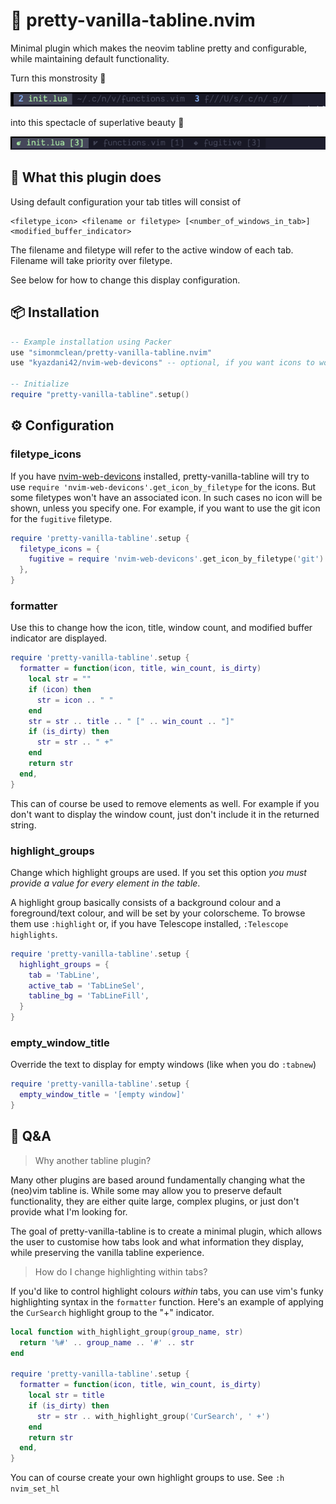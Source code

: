# 🌈 pretty-vanilla-tabline.nvim

Minimal plugin which makes the neovim tabline pretty and configurable, while maintaining default functionality.

Turn this monstrosity 🤮

![Default tabline](assets/screenshot_default.png?raw=true "Default tabline")

into this spectacle of superlative beauty 🤩

![Plugin tabline](assets/screenshot_plugin.png?raw=true "Plugin tabline")

## 🤔 What this plugin does

Using default configuration your tab titles will consist of

```
<filetype_icon> <filename or filetype> [<number_of_windows_in_tab>] <modified_buffer_indicator>
```

The filename and filetype will refer to the active window of each tab. Filename will take priority over filetype.

See below for how to change this display configuration.

## 📦 Installation

```lua
-- Example installation using Packer
use "simonmclean/pretty-vanilla-tabline.nvim"
use "kyazdani42/nvim-web-devicons" -- optional, if you want icons to work out of the box

-- Initialize
require "pretty-vanilla-tabline".setup()
```

## ⚙️ Configuration

### filetype_icons

If you have [nvim-web-devicons](https://github.com/nvim-tree/nvim-web-devicons) installed, pretty-vanilla-tabline will try to use `require 'nvim-web-devicons'.get_icon_by_filetype` for the icons. But some filetypes won't have an associated icon. In such cases no icon will be shown, unless you specify one. For example, if you want to use the git icon for the `fugitive` filetype.

```lua
require 'pretty-vanilla-tabline'.setup {
  filetype_icons = {
    fugitive = require 'nvim-web-devicons'.get_icon_by_filetype('git')
  },
}
```

### formatter

Use this to change how the icon, title, window count, and modified buffer indicator are displayed.

```lua
require 'pretty-vanilla-tabline'.setup {
  formatter = function(icon, title, win_count, is_dirty)
    local str = ""
    if (icon) then
      str = icon .. " "
    end
    str = str .. title .. " [" .. win_count .. "]"
    if (is_dirty) then
      str = str .. " +"
    end
    return str
  end,
}
```

This can of course be used to remove elements as well. For example if you don't want to display the window count, just don't include it in the returned string.

### highlight_groups

Change which highlight groups are used. If you set this option _you must provide a value for every element in the table_.

A highlight group basically consists of a background colour and a foreground/text colour, and will be set by your colorscheme. To browse them use `:highlight` or, if you have Telescope installed, `:Telescope highlights`.

```lua
require 'pretty-vanilla-tabline'.setup {
  highlight_groups = {
    tab = 'TabLine',
    active_tab = 'TabLineSel',
    tabline_bg = 'TabLineFill',
  }
}
```

### empty_window_title

Override the text to display for empty windows (like when you do `:tabnew`)

```lua
require 'pretty-vanilla-tabline'.setup {
  empty_window_title = '[empty window]'
}
```

## 🙋 Q&A

> Why another tabline plugin?

Many other plugins are based around fundamentally changing what the (neo)vim tabline is.
While some may allow you to preserve default functionality, they are either quite large, complex plugins, or just don't provide what I'm looking for.

The goal of pretty-vanilla-tabline is to create a minimal plugin, which allows the user to customise how tabs look and what information they display, while preserving the vanilla tabline experience.

> How do I change highlighting within tabs?

If you'd like to control highlight colours _within_ tabs, you can use vim's funky highlighting syntax in the `formatter` function.
Here's an example of applying the `CurSearch` highlight group to the "+" indicator.

```lua
local function with_highlight_group(group_name, str)
  return '%#' .. group_name .. '#' .. str
end

require 'pretty-vanilla-tabline'.setup {
  formatter = function(icon, title, win_count, is_dirty)
    local str = title
    if (is_dirty) then
      str = str .. with_highlight_group('CurSearch', ' +')
    end
    return str
  end,
}
```

You can of course create your own highlight groups to use. See `:h nvim_set_hl`

